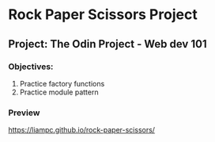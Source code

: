 # Rock Paper Scissors Project 

## Project: The Odin Project - Web dev 101

### Objectives: 
1. Practice factory functions
2. Practice module pattern

### Preview

https://liampc.github.io/rock-paper-scissors/
